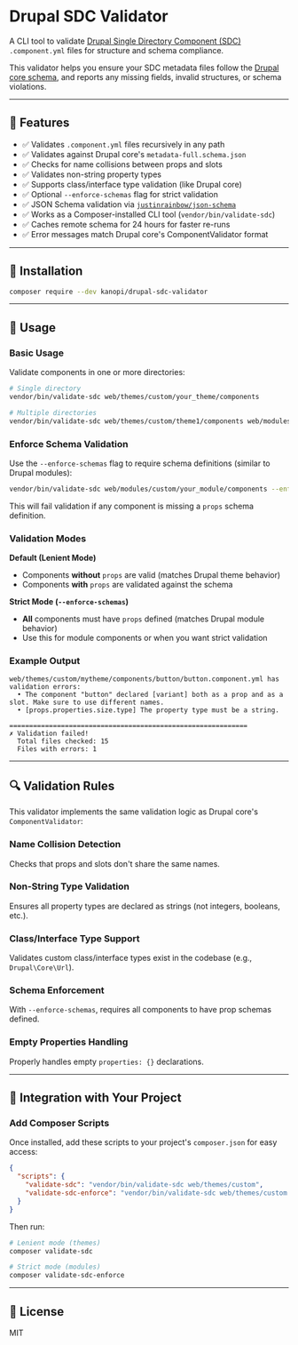 # Drupal SDC Validator

A CLI tool to validate [Drupal Single Directory Component (SDC)](https://www.drupal.org/docs/develop/theming-drupal/using-single-directory-components) `.component.yml` files for structure and schema compliance.

This validator helps you ensure your SDC metadata files follow the [Drupal core schema](https://git.drupalcode.org/project/drupal/-/raw/HEAD/core/assets/schemas/v1/metadata-full.schema.json), and reports any missing fields, invalid structures, or schema violations.

---

## 🚀 Features

- ✅ Validates `.component.yml` files recursively in any path
- ✅ Validates against Drupal core's `metadata-full.schema.json`
- ✅ Checks for name collisions between props and slots
- ✅ Validates non-string property types
- ✅ Supports class/interface type validation (like Drupal core)
- ✅ Optional `--enforce-schemas` flag for strict validation
- ✅ JSON Schema validation via [`justinrainbow/json-schema`](https://github.com/justinrainbow/json-schema)
- ✅ Works as a Composer-installed CLI tool (`vendor/bin/validate-sdc`)
- ✅ Caches remote schema for 24 hours for faster re-runs
- ✅ Error messages match Drupal core's ComponentValidator format  

---

## 🧩 Installation

```bash
composer require --dev kanopi/drupal-sdc-validator
```

---

## 📖 Usage

### Basic Usage

Validate components in one or more directories:

```bash
# Single directory
vendor/bin/validate-sdc web/themes/custom/your_theme/components

# Multiple directories
vendor/bin/validate-sdc web/themes/custom/theme1/components web/modules/custom/module1/components
```

### Enforce Schema Validation

Use the `--enforce-schemas` flag to require schema definitions (similar to Drupal modules):

```bash
vendor/bin/validate-sdc web/modules/custom/your_module/components --enforce-schemas
```

This will fail validation if any component is missing a `props` schema definition.

### Validation Modes

**Default (Lenient Mode)**
- Components **without** `props` are valid (matches Drupal theme behavior)
- Components **with** `props` are validated against the schema

**Strict Mode (`--enforce-schemas`)**
- **All** components must have `props` defined (matches Drupal module behavior)
- Use this for module components or when you want strict validation

### Example Output

```
web/themes/custom/mytheme/components/button/button.component.yml has validation errors:
  • The component "button" declared [variant] both as a prop and as a slot. Make sure to use different names.
  • [props.properties.size.type] The property type must be a string.

============================================================
✗ Validation failed!
  Total files checked: 15
  Files with errors: 1
```

---

## 🔍 Validation Rules

This validator implements the same validation logic as Drupal core's `ComponentValidator`:

### Name Collision Detection
Checks that props and slots don't share the same names.

### Non-String Type Validation
Ensures all property types are declared as strings (not integers, booleans, etc.).

### Class/Interface Type Support
Validates custom class/interface types exist in the codebase (e.g., `Drupal\Core\Url`).

### Schema Enforcement
With `--enforce-schemas`, requires all components to have prop schemas defined.

### Empty Properties Handling
Properly handles empty `properties: {}` declarations.

---

## 🧪 Integration with Your Project

### Add Composer Scripts

Once installed, add these scripts to your project's `composer.json` for easy access:

```json
{
  "scripts": {
    "validate-sdc": "vendor/bin/validate-sdc web/themes/custom",
    "validate-sdc-enforce": "vendor/bin/validate-sdc web/themes/custom --enforce-schemas"
  }
}
```

Then run:
```bash
# Lenient mode (themes)
composer validate-sdc

# Strict mode (modules)
composer validate-sdc-enforce
```

---

## 📝 License

MIT
